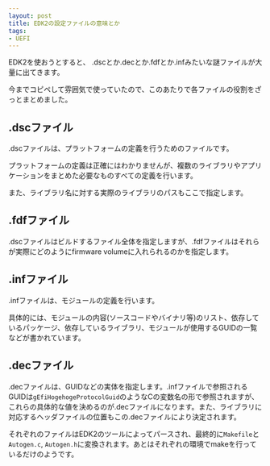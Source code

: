 ```yaml
---
layout: post
title: EDK2の設定ファイルの意味とか
tags:
- UEFI
---
```


EDK2を使おうとすると、 .dscとか.decとか.fdfとか.infみたいな謎ファイルが大量に出てきます。

今までコピペして雰囲気で使っていたので、このあたりで各ファイルの役割をざっとまとめました。

## .dscファイル
.dscファイルは、プラットフォームの定義を行うためのファイルです。

プラットフォームの定義は正確にはわかりませんが、複数のライブラリやアプリケーションをまとめた必要なものすべての定義を行います。

また、ライブラリ名に対する実際のライブラリのパスもここで指定します。

## .fdfファイル
.dscファイルはビルドするファイル全体を指定しますが、.fdfファイルはそれらが実際にどのようにfirmware volumeに入れられるのかを指定します。

## .infファイル
.infファイルは、モジュールの定義を行います。

具体的には、モジュールの内容(ソースコードやバイナリ等)のリスト、依存しているパッケージ、依存しているライブラリ、モジュールが使用するGUIDの一覧などが書かれています。

## .decファイル
.decファイルは、GUIDなどの実体を指定します。.infファイルで参照されるGUIDは`gEfiHogehogeProtocolGuid`のようなCの変数名の形で参照されますが、これらの具体的な値を決めるのが.decファイルになります。また、ライブラリに対応するヘッダファイルの位置もこの.decファイルにより決定されます。


それぞれのファイルはEDK2のツールによってパースされ、最終的に`Makefile`と`Autogen.c`, `Autogen.h`に変換されます。あとはそれぞれの環境でmakeを行っているだけのようです。
